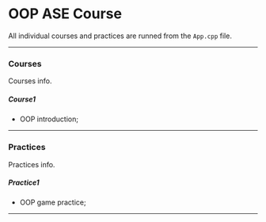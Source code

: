 # OOP ASE Course

All individual courses and practices are runned from the `App.cpp` file.

---

### Courses

Courses info.

##### Course1
- OOP introduction;

---

### Practices

Practices info.

##### Practice1
- OOP game practice;

---